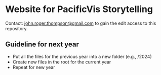 # Website for PacificVis Storytelling

Contact: john.roger.thompson@gmail.com to gain the edit access to this repository.

## Guideline for next year
- Put all the files for the previous year into a new folder (e.g., /2024)
- Create new files in the root for the current year
- Repeat for new year
